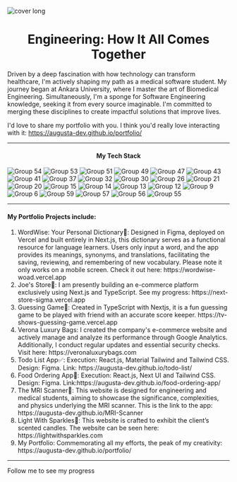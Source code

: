 ![cover long](https://github.com/augusta-dev/augusta-dev/assets/109660213/5144a3e2-ef6d-42d6-899a-60cb0179379c)
<h1 align='center'>Engineering: How It All Comes Together</h1>
<p>Driven by a deep fascination with how technology can transform healthcare, I'm actively shaping my path as a medical software student. My journey began at Ankara University, where I master the art of Biomedical Engineering. Simultaneously, I'm a sponge for Software Engineering knowledge, seeking it from every source imaginable. I'm committed to merging these disciplines to create impactful solutions that improve lives.</p>

I'd love to share my portfolio with you. I think you'd really love interacting with it: https://augusta-dev.github.io/portfolio/
<hr>
<h4 align='center'>My Tech Stack</h4>

![Group 54](https://github.com/augusta-dev/augusta-dev/assets/109660213/16776b1b-ebe0-4d03-a231-356b68937ffd)
![Group 53](https://github.com/augusta-dev/augusta-dev/assets/109660213/50b06d5a-0767-43c2-b890-93ae31236c93)
![Group 51](https://github.com/augusta-dev/augusta-dev/assets/109660213/575c193e-b17c-4abc-acf8-f23a8aa3950c)
![Group 49](https://github.com/augusta-dev/augusta-dev/assets/109660213/4b928236-1821-4946-8fd7-127c3ac62527)
![Group 47](https://github.com/augusta-dev/augusta-dev/assets/109660213/442425c7-abd7-4eba-b3a3-f95c746274a3)
![Group 43](https://github.com/augusta-dev/augusta-dev/assets/109660213/e2a84d98-f21c-443f-9baa-d01fcb2ab339)
![Group 41](https://github.com/augusta-dev/augusta-dev/assets/109660213/d5fdf0a0-4314-4d9f-bb11-6dc58dd2f4dc)
![Group 37](https://github.com/augusta-dev/augusta-dev/assets/109660213/12659344-aa48-47d5-935c-24d3a48c4382)
![Group 32](https://github.com/augusta-dev/augusta-dev/assets/109660213/36f82192-9077-4577-a392-00c6a73ecc74)
![Group 30](https://github.com/augusta-dev/augusta-dev/assets/109660213/f5eb6316-fca8-4f75-b8f3-28220d81cbf8)
![Group 26](https://github.com/augusta-dev/augusta-dev/assets/109660213/033cc8de-2003-487b-b4a8-159298333b36)
![Group 21](https://github.com/augusta-dev/augusta-dev/assets/109660213/2db2f959-008c-49d1-bdc0-670a61bbf4e6)
![Group 20](https://github.com/augusta-dev/augusta-dev/assets/109660213/2f4eb77f-e52d-4f12-ad78-849567b49141)
![Group 15](https://github.com/augusta-dev/augusta-dev/assets/109660213/10f83949-7bca-4e38-a133-fdbd53866c73)
![Group 14](https://github.com/augusta-dev/augusta-dev/assets/109660213/eb05f9a7-5354-4402-908f-d200880f74a8)
![Group 13](https://github.com/augusta-dev/augusta-dev/assets/109660213/97e6bcfc-4ead-417a-98f5-6550b4973dd9)
![Group 12](https://github.com/augusta-dev/augusta-dev/assets/109660213/e654bb3a-2e5f-4f73-aca4-329c42e356cf)
![Group 9](https://github.com/augusta-dev/augusta-dev/assets/109660213/48d45343-896a-4965-a5f4-2ba9bcc95637)
![Group 6](https://github.com/augusta-dev/augusta-dev/assets/109660213/304ace56-1cd1-449f-865f-67183343c460)
![Group 59](https://github.com/augusta-dev/augusta-dev/assets/109660213/15c10a79-4235-4c69-9062-42a2e2104877)
![Group 57](https://github.com/augusta-dev/augusta-dev/assets/109660213/ee235439-a927-4f94-8be9-a4bad7f6606a)
![Group 56](https://github.com/augusta-dev/augusta-dev/assets/109660213/94cca54d-64a0-4c58-8f82-a05a217cb362)
![Group 55](https://github.com/augusta-dev/augusta-dev/assets/109660213/166d74e4-ea91-4684-b114-70dd542ed21b)

<hr>
<h4>My Portfolio Projects include:</h4>
<ol>
  <li>WordWise: Your Personal Dictionary📘: Designed in Figma, deployed on Vercel and built entirely in Next.js, this dictionary serves as a functional resource for language learners. Users only input a word, and the app provides its meanings, synonyms, and translations, facilitating the saving, reviewing, and remembering of new vocabulary. Please note it only works on a mobile screen. Check it out here: https://wordwise-woad.vercel.app </li>
  <li>Joe's Store👔: I am presently building an e-commerce platform exclusively using Next.js and TypeScript. See my progress: https://next-store-sigma.vercel.app</li>
  <li>Guessing Game🤔: Created in TypeScript with Nextjs, it is a fun guessing game to be played with friend with an accurate score keeper. https://tv-shows-guessing-game.vercel.app</li>
  <li>Verona Luxury Bags: I created the company's e-commerce website and actively manage and analyze its performance through Google Analytics. Additionally, I conduct regular updates and essential security checks. Visit here: https://veronaluxurybags.com </li>
  <li>Todo List App✅: Execution: React.js, Material Tailwind and Tailwind CSS. Design: Figma. Link: https://augusta-dev.github.io/todo-list/ </li>
  <li>Food Ordering App🍔: Execution: React.js, Next UI and Tailwind CSS. Design: Figma. Link:https://augusta-dev.github.io/food-ordering-app/</li>
  <li>The MRI Scanner🦴: This website is designed for engineering and medical students, aiming to showcase the significance, complexities, and physics underlying the MRI scanner. This is the link to the app: https://augusta-dev.github.io/MRI-Scanner </li>
  <li>Light With Sparkles🌟: This website is crafted to exhibit the client’s scented candles. The website can be seen here: https://lightwithsparkles.com</li>
  <li>My Portfolio: Commemorating all my efforts, the peak of my creativity: https://augusta-dev.github.io/portfolio/</li>
</ol>

<hr>
<p>Follow me to see my progress</p>
